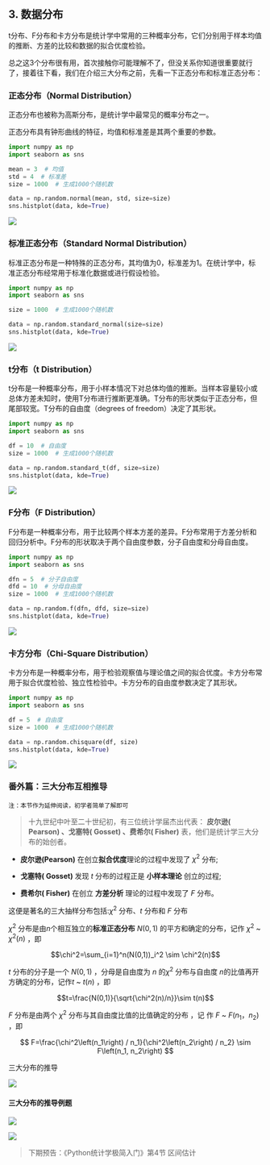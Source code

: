 ## 3. 数据分布

t分布、F分布和卡方分布是统计学中常用的三种概率分布，它们分别用于样本均值的推断、方差的比较和数据的拟合优度检验。

总之这3个分布很有用，首次接触你可能理解不了，但没关系你知道很重要就行了，接着往下看，我们在介绍三大分布之前，先看一下正态分布和标准正态分布：

### 正态分布（Normal Distribution）

正态分布也被称为高斯分布，是统计学中最常见的概率分布之一。

正态分布具有钟形曲线的特征，均值和标准差是其两个重要的参数。
```python
import numpy as np
import seaborn as sns

mean = 3  # 均值
std = 4  # 标准差
size = 1000  # 生成1000个随机数

data = np.random.normal(mean, std, size=size)
sns.histplot(data, kde=True)
```

![](https://files.mdnice.com/user/33324/bf0a03c9-a33f-4aff-bb6a-f56f42aa6706.png)



### 标准正态分布（Standard Normal Distribution）

标准正态分布是一种特殊的正态分布，其均值为0，标准差为1。在统计学中，标准正态分布经常用于标准化数据或进行假设检验。

```python
import numpy as np
import seaborn as sns

size = 1000  # 生成1000个随机数

data = np.random.standard_normal(size=size)
sns.histplot(data, kde=True)
```

![](https://files.mdnice.com/user/33324/3c27ecff-f26b-4b73-a080-9d4882b1afc5.png)


### t分布（t Distribution）

t分布是一种概率分布，用于小样本情况下对总体均值的推断。当样本容量较小或总体方差未知时，使用T分布进行推断更准确。T分布的形状类似于正态分布，但尾部较宽。T分布的自由度（degrees of freedom）决定了其形状。

```python
import numpy as np
import seaborn as sns

df = 10  # 自由度
size = 1000  # 生成1000个随机数

data = np.random.standard_t(df, size=size)
sns.histplot(data, kde=True)

```

![](https://files.mdnice.com/user/33324/4ee69d60-5e3e-4a83-ab2e-c9e85c4d7c08.png)

### F分布（F Distribution）

F分布是一种概率分布，用于比较两个样本方差的差异。F分布常用于方差分析和回归分析中。F分布的形状取决于两个自由度参数，分子自由度和分母自由度。
```python
import numpy as np
import seaborn as sns

dfn = 5  # 分子自由度
dfd = 10  # 分母自由度
size = 1000  # 生成1000个随机数

data = np.random.f(dfn, dfd, size=size)
sns.histplot(data, kde=True)

```

![](https://files.mdnice.com/user/33324/dcc493ab-3873-4ecb-a9cb-8701fdf46393.png)

### 卡方分布（Chi-Square Distribution）

卡方分布是一种概率分布，用于检验观察值与理论值之间的拟合优度。卡方分布常用于拟合优度检验、独立性检验中。卡方分布的自由度参数决定了其形状。



```python
import numpy as np
import seaborn as sns

df = 5  # 自由度
size = 1000  # 生成1000个随机数

data = np.random.chisquare(df, size)
sns.histplot(data, kde=True)
```

![](https://files.mdnice.com/user/33324/13fc5ad9-8071-4b0d-8d4d-a8c5f8c431c7.png)


### 番外篇：三大分布互相推导

    注：本节作为延伸阅读，初学者简单了解即可

>十九世纪中叶至二十世纪初，有三位统计学届杰出代表： **皮尔逊( Pearson) 、戈塞特( Gosset) 、费希尔( Fisher)** 表，他们是统计学三大分布的始创者。
- **皮尔逊(Pearson)** 在创立**拟合优度**理论的过程中发现了 $χ^2$ 分布; 

- **戈塞特( Gosset)** 发现 $t$ 分布的过程正是 **小样本理论** 创立的过程; 

- **费希尔( Fisher)** 在创立 **方差分析** 理论的过程中发现了 $F$ 分布。

这便是著名的三大抽样分布包括:$\chi^2$ 分布、$t$ 分布和 $F$ 分布

$\chi^2$ 分布是由$n$个相互独立的**标准正态分布** $N(0,1)$ 的平方和确定的分布，记作
$\chi^2$ ~ $χ^2(n)$ ，即

$$\chi^2=\sum_{i=1}^n(N(0,1))_i^2 \sim \chi^2(n)$$

$t$ 分布的分子是一个 $N(0,1)$ ，分母是自由度为 $n$ 的$χ^2$ 分布与自由度 $n$的比值再开方确定的分布，记作$t$ ~ $t(n)$ ，即

$$t=\frac{N(0,1)}{\sqrt{\chi^2(n)/n}}\sim t(n)$$

$F$ 分布是由两个 $\chi^2$ 分布与其自由度比值的比值确定的分布 ，记 作 $F$ ~ $F (n_1，n_2)$ ，即

$$
F=\frac{\chi^2\left(n_1\right) / n_1}{\chi^2\left(n_2\right) / n_2} \sim F\left(n_1, n_2\right)
$$


三大分布的推导



![](https://files.mdnice.com/user/33324/89deea96-72cf-46b9-a842-79bf039135ec.png)




#### 三大分布的推导例题

![](https://files.mdnice.com/user/33324/8e14716b-4394-4876-bb5a-f2dcb77ac24b.png)

![](https://files.mdnice.com/user/33324/67999636-78e9-4b10-bfc3-c5fb030c4344.png)


> 下期预告：《Python统计学极简入门》第4节 区间估计
